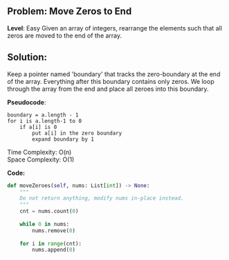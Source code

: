 ## Problem: Move Zeros to End

**Level**: Easy
Given an array of integers, rearrange the elements such that all zeros are
moved to the end of the array.

## Solution:
Keep a pointer named 'boundary' that tracks the zero-boundary at the end of the array.
Everything after this boundary contains only zeros. We loop through the array from the end
and place all zeroes into this boundary.

**Pseudocode**:
```
boundary = a.length - 1
for i is a.length-1 to 0
    if a[i] is 0
        put a[i] in the zero boundary
        expand boundary by 1
```

Time Complexity: O(n)  
Space Complexity: O(1)

**Code:**
```python
def moveZeroes(self, nums: List[int]) -> None:
    """
    Do not return anything, modify nums in-place instead.
    """
    cnt = nums.count(0)
    
    while 0 in nums:
        nums.remove(0)
        
    for i in range(cnt):
        nums.append(0)
```